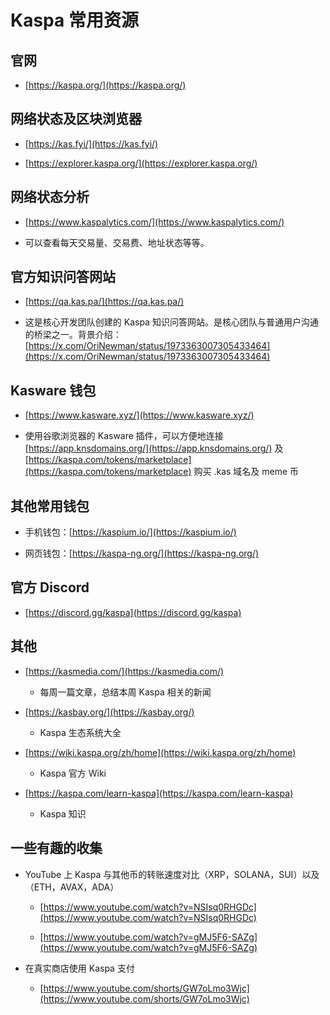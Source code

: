 # Kaspa 常用资源

## 官网

- [https://kaspa.org/](https://kaspa.org/)


## 网络状态及区块浏览器

- [https://kas.fyi/](https://kas.fyi/)

- [https://explorer.kaspa.org/](https://explorer.kaspa.org/)


## 网络状态分析

- [https://www.kaspalytics.com/](https://www.kaspalytics.com/)

- 可以查看每天交易量、交易费、地址状态等等。

## 官方知识问答网站

- [https://qa.kas.pa/](https://qa.kas.pa/)

- 这是核心开发团队创建的 Kaspa 知识问答网站。是核心团队与普通用户沟通的桥梁之一。背景介绍：[https://x.com/OriNewman/status/1973363007305433464](https://x.com/OriNewman/status/1973363007305433464)



## Kasware 钱包

- [https://www.kasware.xyz/](https://www.kasware.xyz/)

- 使用谷歌浏览器的 Kasware 插件，可以方便地连接 [https://app.knsdomains.org/](https://app.knsdomains.org/) 及 [https://kaspa.com/tokens/marketplace](https://kaspa.com/tokens/marketplace) 购买 .kas 域名及 meme 币



## 其他常用钱包

- 手机钱包：[https://kaspium.io/](https://kaspium.io/)

- 网页钱包：[https://kaspa-ng.org/](https://kaspa-ng.org/)


## 官方 Discord

- [https://discord.gg/kaspa](https://discord.gg/kaspa)



## 其他

- [https://kasmedia.com/](https://kasmedia.com/)
    
  * 每周一篇文章，总结本周 Kaspa 相关的新闻

- [https://kasbay.org/](https://kasbay.org/)
  
  * Kaspa 生态系统大全

- [https://wiki.kaspa.org/zh/home](https://wiki.kaspa.org/zh/home)

  * Kaspa 官方 Wiki

- [https://kaspa.com/learn-kaspa](https://kaspa.com/learn-kaspa)

  * Kaspa 知识


## 一些有趣的收集

- YouTube 上 Kaspa 与其他币的转账速度对比（XRP，SOLANA，SUI）以及（ETH，AVAX，ADA）

  * [https://www.youtube.com/watch?v=NSIsq0RHGDc](https://www.youtube.com/watch?v=NSIsq0RHGDc)

  * [https://www.youtube.com/watch?v=gMJ5F6-SAZg](https://www.youtube.com/watch?v=gMJ5F6-SAZg)


- 在真实商店使用 Kaspa 支付

  * [https://www.youtube.com/shorts/GW7oLmo3Wjc](https://www.youtube.com/shorts/GW7oLmo3Wjc)



